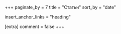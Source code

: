 +++
paginate_by = 7
title = "Статьи"
sort_by = "date"

insert_anchor_links = "heading"

[extra]
comment = false
+++
